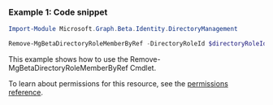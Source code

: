 ### Example 1: Code snippet

```powershellImport-Module Microsoft.Graph.Beta.Identity.DirectoryManagement

Remove-MgBetaDirectoryRoleMemberByRef -DirectoryRoleId $directoryRoleId -DirectoryObjectId $directoryObjectId
```
This example shows how to use the Remove-MgBetaDirectoryRoleMemberByRef Cmdlet.
To learn about permissions for this resource, see the [permissions reference](/graph/permissions-reference).

